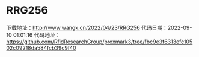 # RRG256
下载地址：http://www.wangk.cn/2022/04/23/RRG256
代码日期：2022-09-10 01:01:16
代码地址：https://github.com/RfidResearchGroup/proxmark3/tree/fbc9e3f6313efc10502c09218da584fcb39c9f40
